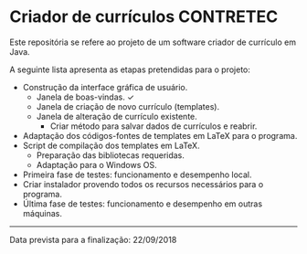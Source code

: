 # Criador de currículos CONTRETEC

Este repositória se refere ao projeto de um software criador de currículo em Java.


A seguinte lista apresenta as etapas pretendidas para o projeto:

* Construção da interface gráfica de usuário.
  - Janela de boas-vindas. &#10003; 
  - Janela de criação de novo currículo (templates).
  - Janela de alteração de currículo existente.
    - Criar método para salvar dados de currículos e reabrir.
* Adaptação dos códigos-fontes de templates em LaTeX para o programa.
* Script de compilação dos templates em LaTeX.
  - Preparação das bibliotecas requeridas.
  - Adaptação para o Windows OS.
* Primeira fase de testes: funcionamento e desempenho local.
* Criar instalador provendo todos os recursos necessários para o programa.
* Última fase de testes: funcionamento e desempenho em outras máquinas.

<hr />
Data prevista para a finalização: 22/09/2018
